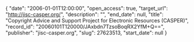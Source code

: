 {
  "date": "2006-01-01T12:00:00", 
  "open_access": true, 
  "target_url": "http://jisc-casper.org/", 
  "description": "", 
  "end_date": null, 
  "title": "Copyright Advice and Support Project for Electronic Resources (CASPER)", 
  "record_id": "20060101T120000/JAxbdn7TzsoBoqRX2YfM+Q==", 
  "publisher": "jisc-casper.org", 
  "slug": 27623513, 
  "start_date": null
}


